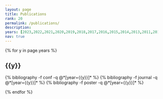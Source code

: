 ```yaml
---
layout: page
title: Publications
rank: 20
permalink: /publications/
description: 
years: [2023,2022,2021,2020,2019,2018,2017,2016,2015,2014,2013,2011,2010,2009,2008,2007,2006,2005,2004]
nav: true
---
```


<div class="publications">

{% for y in page.years %}
  <h2 class="year">{{y}}</h2>
  {% bibliography -f conf -q @*[year={{y}}]* %}
  {% bibliography -f journal -q @*[year={{y}}]* %}
  {% bibliography -f poster -q @*[year={{y}}]* %}

{% endfor %}

</div>


